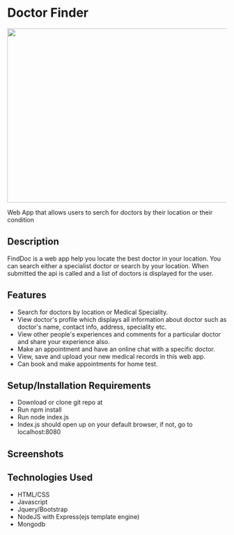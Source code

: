 # Doctor Finder
<img src="./screenshots/finddoc.gif" width="600px" height="400px" />

Web App that allows users to serch for doctors by their location or their condition

## Description
FindDoc is a web app help you locate the best doctor in your location. You can search either a specialist doctor or search by your location. When submitted the api is called and a list of doctors is displayed for the user.

## Features
* Search for doctors by location or Medical Speciality.
* View doctor's profile which displays all information about doctor such as doctor's name, contact info, address, speciality etc.
* View other people's experiences and comments for a particular doctor and share your experience also.
* Make an appointment and have an online chat with a specific doctor.
* View, save and upload your new medical records in this web app.
* Can book and make appointments for home test.


## Setup/Installation Requirements
* Download or clone git repo at
* Run npm install
* Run node index.js
* Index.js should open up on your default browser, if not, go to localhost:8080

## Screenshots
     

## Technologies Used
* HTML/CSS
* Javascript
* Jquery/Bootstrap
* NodeJS with Express(ejs template engine)
* Mongodb
